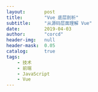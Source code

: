 ```yaml
---
layout:       post
title:        "Vue 底层剖析"
subtitle:     "从源码层面理解 Vue"
date:         2019-04-03
author:       "corcd"
header-img:   null
header-mask:  0.05
catalog:      true
tags:
    - 技术
    - 前端
    - JavaScript
    - Vue
---
```


